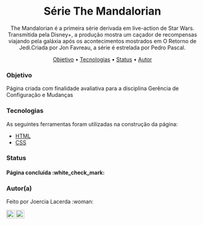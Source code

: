 <h1 align="center">Série The Mandalorian</h1>
<p align="center">The Mandalorian é a primeira série derivada em live-action de Star Wars. Transmitida pela Disney+, a produção mostra um caçador de recompensas viajando pela galáxia após os acontecimentos mostrados em O Retorno de Jedi.Criada por Jon Favreau, a série é estrelada por Pedro Pascal.</p>

<p align="center">
 <a href="#objetivo">Objetivo</a> •
 <a href="#tecnologias">Tecnologias</a> • 
 <a href="#status">Status</a> •
 <a href="#autor">Autor</a>
</p>

### Objetivo

<p>Página criada com finalidade avaliativa para a disciplina Gerência de Configuração e Mudanças</p>

### Tecnologias

As seguintes ferramentas foram utilizadas na construção da página:

- [HTML](http://pt-br.html.net/)
- [CSS](http://pt-br.html.net/tutorials/css/)

### Status

<h4>Página concluída :white_check_mark:</h4>

### Autor(a)

<p>Feito por Joercia Lacerda  :woman:</p>

<a target="_blank" href="https://www.linkedin.com/in/joercia-lacerda-b3a61a11b/">
  <img align="left" alt="LinkdeIN" width="22px" src="https://cdn.jsdelivr.net/npm/simple-icons@v3/icons/linkedin.svg" />
  
<a target="_blank" href="mailto:joercia.lacerda@gmail.com">
  <img align="left" alt="Gmail" width="22px" src="https://cdn.jsdelivr.net/npm/simple-icons@v3/icons/gmail.svg" />
